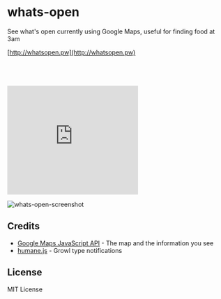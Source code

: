whats-open
==========

See what's open currently using Google Maps, useful for finding food at 3am

[http://whatsopen.pw](http://whatsopen.pw)

<a href="https://itunes.apple.com/us/app/whats-open/id737328384?mt=8&uo=4" target="itunes_store" style="display:inline-block;overflow:hidden;background:url(https://linkmaker.itunes.apple.com/htmlResources/assets/en_us//images/web/linkmaker/badge_appstore-lrg.png) no-repeat;width:135px;height:40px;@media only screen{background-image:url(https://linkmaker.itunes.apple.com/htmlResources/assets/en_us//images/web/linkmaker/badge_appstore-lrg.svg);}"></a>

<iframe src="https://banners.itunes.apple.com/banner.html?partnerId=&aId=&id=737328384&c=us&l=en-US&bt=catalog&t=catalog_white&w=300&h=250" frameborder=0 style="overflow-x:hidden;overflow-y:hidden;width:300px;height:250px;border:0px"></iframe>


![whats-open-screenshot](http://daveeddy.com/static/media/github/whats-open/whats-open.png)

Credits
-------

- [Google Maps JavaScript API](https://developers.google.com/maps/documentation/javascript/) - The map and the information you see
- [humane.js](http://wavded.github.io/humane-js/) - Growl type notifications

License
-------

MIT License
